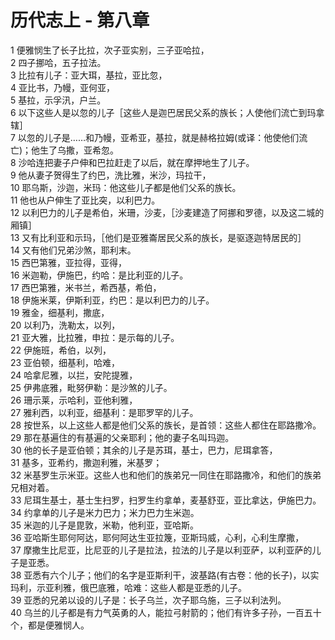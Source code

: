 # 历代志上 - 第八章
  
 1 便雅悯生了长子比拉，次子亚实别，三子亚哈拉，  
 2 四子挪哈，五子拉法。  
 3 比拉有儿子：亚大珥，基拉，亚比忽，  
 4 亚比书，乃幔，亚何亚，  
 5 基拉，示孚汛，户兰。  
 6 以下这些人是以忽的儿子［这些人是迦巴居民父系的族长；人使他们流亡到玛拿辖］  
 7 以忽的儿子是……和乃幔，亚希亚，基拉，就是赫格拉姆(或译：他使他们流亡)；他生了乌撒，亚希忽。  
 8 沙哈连把妻子户伸和巴拉赶走了以后，就在摩押地生了儿子。  
 9 他从妻子贺得生了约巴，洗比雅，米沙，玛拉干，  
 10 耶乌斯，沙迦，米玛：他这些儿子都是他们父系的族长。  
 11 他也从户伸生了亚比突，以利巴力。  
 12 以利巴力的儿子是希伯，米珊，沙麦，［沙麦建造了阿挪和罗德，以及这二城的厢镇］  
 13 又有比利亚和示玛，［他们是亚雅崙居民父系的族长，是驱逐迦特居民的］  
 14 又有他们兄弟沙煞，耶利末。  
 15 西巴第雅，亚拉得，亚得，  
 16 米迦勒，伊施巴，约哈：是比利亚的儿子。  
 17 西巴第雅，米书兰，希西基，希伯，  
 18 伊施米莱，伊斯利亚，约巴：是以利巴力的儿子。  
 19 雅金，细基利，撒底，  
 20 以利乃，洗勒太，以列，  
 21 亚大雅，比拉雅，申拉：是示每的儿子。  
 22 伊施班，希伯，以列，  
 23 亚伯顿，细基利，哈难，  
 24 哈拿尼雅，以拦，安陀提雅，  
 25 伊弗底雅，毗努伊勒：是沙煞的儿子。  
 26 珊示莱，示哈利，亚他利雅，  
 27 雅利西，以利亚，细基利：是耶罗罕的儿子。  
 28 按世系，以上这些人都是他们父系的族长，是首领：这些人都住在耶路撒冷。  
 29 那在基遍住的有基遍的父亲耶利；他的妻子名叫玛迦。  
 30 他的长子是亚伯顿；其余的儿子是苏珥，基士，巴力，尼珥拿答，  
 31 基多，亚希约，撒迦利雅，米基罗；  
 32 米基罗生示米亚。这些人也和他们的族弟兄一同住在耶路撒冷，和他们的族弟兄相对着。  
 33 尼珥生基士，基士生扫罗，扫罗生约拿单，麦基舒亚，亚比拿达，伊施巴力。  
 34 约拿单的儿子是米力巴力；米力巴力生米迦。  
 35 米迦的儿子是毘敦，米勒，他利亚，亚哈斯。  
 36 亚哈斯生耶何阿达，耶何阿达生亚拉篾，亚斯玛威，心利，心利生摩撒，  
 37 摩撒生比尼亚，比尼亚的儿子是拉法，拉法的儿子是以利亚萨，以利亚萨的儿子是亚悉。  
 38 亚悉有六个儿子；他们的名字是亚斯利干，波基路(有古卷：他的长子)，以实玛利，示亚利雅，俄巴底雅，哈难：这些人都是亚悉的儿子。  
 39 亚悉的兄弟以设的儿子是：长子乌兰，次子耶乌施，三子以利法列。  
 40 乌兰的儿子都是有力气英勇的人，能拉弓射箭的；他们有许多子孙，一百五十个，都是便雅悯人。